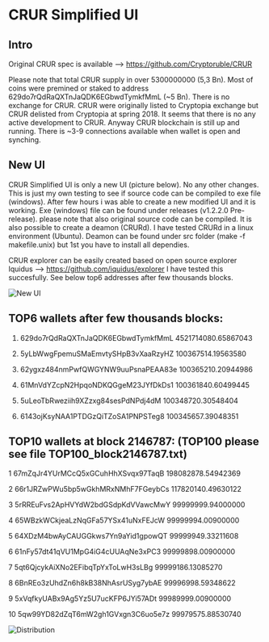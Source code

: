 CRUR Simplified UI
===================

Intro
-----
Original CRUR spec is available --> https://github.com/Cryptoruble/CRUR 

Please note that total CRUR supply in over 5300000000 (5,3 Bn). Most of coins were premined or staked to address 629do7rQdRaQXTnJaQDK6EGbwdTymkfMmL (~5 Bn). There is no exchange for CRUR. CRUR were originally listed to Cryptopia exchange but CRUR delisted from Cryptopia at spring 2018. It seems that there is no any active development to CRUR. Anyway CRUR blockchain is still up and running. There is ~3-9 connections available when wallet is open and synching.

New UI
------
CRUR Simplified UI is only a new UI (picture below). No any other changes. This is just my own testing to see if source code can be compiled to exe file (windows). After few hours i was able to create a new modified UI and it is working. Exe (windows) file can be found under releases (v1.2.2.0 Pre-release). please note that also original source code can be compiled. It is also possible to create a deamon (CRURd). I have tested CRURd in a linux environment (Ubuntu). Deamon can be found under src folder (make -f makefile.unix) but 1st you have to install all dependies.

CRUR explorer can be easily created based on open source explorer Iquidus --> https://github.com/iquidus/explorer
I have tested this succesfully. See below top6 addresses after few thousands blocks.

![New UI](https://github.com/bicypto/CRUR-Simplified-UI/blob/master/new_crur_wallet.PNG)

TOP6 wallets after few thousands blocks:
--------------------------------

1.	629do7rQdRaQXTnJaQDK6EGbwdTymkfMmL	4521714080.65867043

2.	5yLbWwgFpemuSMaEmvtySHpB3vXaaRzyHZ	100367514.19563580

3.	62ygxz484nmPwfQWGYNW9uuPsnaPEAA83e	100365210.20944986

4.	61MnVdYZcpN2HpqoNDKQGgeM23JYfDkDs1	100361840.60499445

5.	5uLeoTbRweziih9XZzxg84sesPdNPdj4dM	100348720.30548404

6.	6143ojKsyNAA1PTDGzQiTZoSA1PNPSTeg8	100345657.39048351

 
TOP10 wallets at block 2146787: (TOP100 please see file TOP100_block2146787.txt)
--------------------------------
1	67mZqJr4YUrMCcQ5xGCuhHhXSvqx97TaqB	198082878.54942369

2	66r1JRZwPWu5bp5wGkhMRxNMhF7FGeybCs	117820140.49630122

3	5rRREuFvs2ApHVYdW2bdGSdpKdVVawcMwY	99999999.94000000

4	65WBzkWCkjeaLzNqGFa57YSx41uNxFEJcW	99999994.00900000

5	64XDzM4bwAyCAUGGkws7Yn9aYid1gpowQT	99999949.33211608

6	61nFy57dt41qVU1MpG4iG4cUUAqNe3xPC3	99999898.00900000

7	5qt6QjcykAiXNo2EFibqTpYxToLwH3sLBg	99999186.13085270

8	6BnREo3zUhdZn6h8kB38NhAsrUSyg7ybAE	99996998.59348622

9	5xVqfkyUABx9Ag5Yz5U7ucKFP6JYi57ADt	99989999.00900000

10	5qw99YD82dZqT6mW2gh1GVxgn3C6uo5e7z	99979575.88530740

![Distribution](https://github.com/bicypto/CRUR-Simplified-UI/blob/master/Distribution.PNG)





